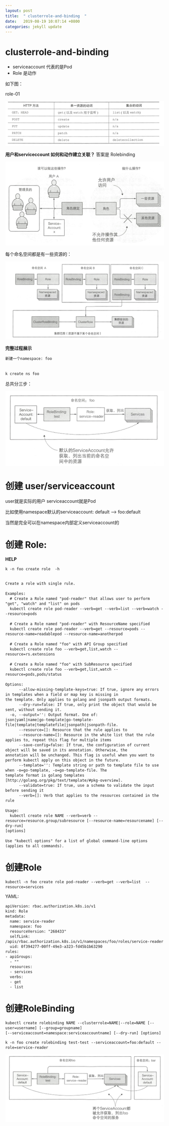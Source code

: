 ```yaml
---
layout: post
title:  " clusterrole-and-binding  "
date:   2019-08-19 10:07:14 +0800
categories: jekyll update
---
```

# clusterrole-and-binding

- serviceaccount 代表的是Pod
- Role 是动作  

如下图：

role-01



![role-01](https://raw.githubusercontent.com/latermonk/latermonk.github.io/master/_posts/_images/role-01.png)


**用户和serviceccount 如何和动作建立关联？**
答案是 Rolebinding 



![rolebing00.png](https://raw.githubusercontent.com/latermonk/latermonk.github.io/master/_posts/_images/rolebing00.png)


每个命名空间都是有一些资源的：

![sa-luster-role.png](https://raw.githubusercontent.com/latermonk/latermonk.github.io/master/_posts/_images/sa-luster-role.png)


**完整过程展示**


```
新建一个namespace: foo


k create ns foo 
```
总共分三步：



![rolebing01.png](https://raw.githubusercontent.com/latermonk/latermonk.github.io/master/_posts/_images/rolebing01.png)

#  **创建 user/serviceaccount**
user就是实际的用户
serviceaccount就是Pod

比如使用namespace默认的serviceaccount: default  -->  foo:default

当然是完全可以在namespace内部定义serviceaccount的




# **创建 Role:**
**HELP**


```
k -n foo create role  -h
```


```

Create a role with single rule.

Examples:
  # Create a Role named "pod-reader" that allows user to perform "get", "watch" and "list" on pods
  kubectl create role pod-reader --verb=get --verb=list --verb=watch --resource=pods
  
  # Create a Role named "pod-reader" with ResourceName specified
  kubectl create role pod-reader --verb=get --resource=pods --resource-name=readablepod --resource-name=anotherpod
  
  # Create a Role named "foo" with API Group specified
  kubectl create role foo --verb=get,list,watch --resource=rs.extensions
  
  # Create a Role named "foo" with SubResource specified
  kubectl create role foo --verb=get,list,watch --resource=pods,pods/status

Options:
      --allow-missing-template-keys=true: If true, ignore any errors in templates when a field or map key is missing in
the template. Only applies to golang and jsonpath output formats.
      --dry-run=false: If true, only print the object that would be sent, without sending it.
  -o, --output='': Output format. One of:
json|yaml|name|go-template|go-template-file|template|templatefile|jsonpath|jsonpath-file.
      --resource=[]: Resource that the rule applies to
      --resource-name=[]: Resource in the white list that the rule applies to, repeat this flag for multiple items
      --save-config=false: If true, the configuration of current object will be saved in its annotation. Otherwise, the
annotation will be unchanged. This flag is useful when you want to perform kubectl apply on this object in the future.
      --template='': Template string or path to template file to use when -o=go-template, -o=go-template-file. The
template format is golang templates [http://golang.org/pkg/text/template/#pkg-overview].
      --validate=true: If true, use a schema to validate the input before sending it
      --verb=[]: Verb that applies to the resources contained in the rule

Usage:
  kubectl create role NAME --verb=verb --resource=resource.group/subresource [--resource-name=resourcename] [--dry-run]
[options]

Use "kubectl options" for a list of global command-line options (applies to all commands).

```

#  **创建Role**

```
kubectl -n foo create role pod-reader --verb=get --verb=list  --resource=services
```
YAML:

```
apiVersion: rbac.authorization.k8s.io/v1
kind: Role
metadata:
  name: service-reader
  namespace: foo
  resourceVersion: "268433"
  selfLink: /apis/rbac.authorization.k8s.io/v1/namespaces/foo/roles/service-reader
  uid: 0f394277-00ff-49e3-a323-fd45b1b63290
rules:
- apiGroups:
  - ""
  resources:
  - services
  verbs:
  - get
  - list

```

# **创建RoleBinding**


```
kubectl create rolebinding NAME --clusterrole=NAME|--role=NAME [--user=username] [--group=groupname]
[--serviceaccount=namespace:serviceaccountname] [--dry-run] [options]

```


```
k -n foo create rolebinding test-test --serviceaccount=foo:default --role=service-reader
```




![rolebing02.png](https://raw.githubusercontent.com/latermonk/latermonk.github.io/master/_posts/_images/rolebing02.png)



